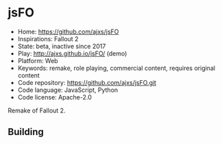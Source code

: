 # jsFO

- Home: https://github.com/ajxs/jsFO
- Inspirations: Fallout 2
- State: beta, inactive since 2017
- Play: http://ajxs.github.io/jsFO/ (demo)
- Platform: Web
- Keywords: remake, role playing, commercial content, requires original content
- Code repository: https://github.com/ajxs/jsFO.git
- Code language: JavaScript, Python
- Code license: Apache-2.0

Remake of Fallout 2.

## Building
